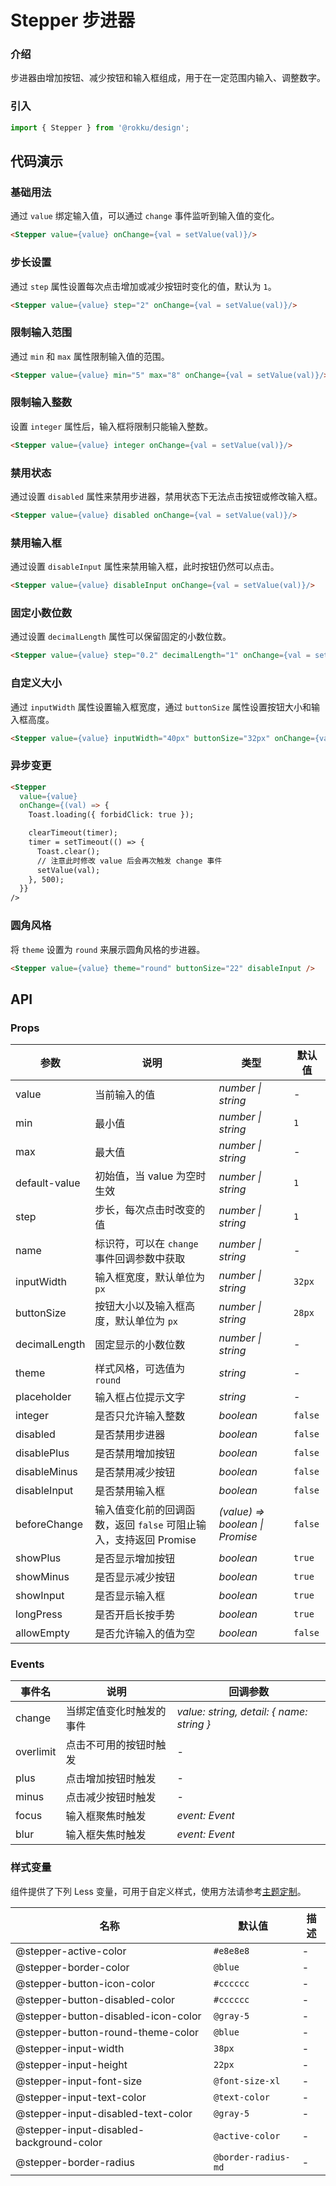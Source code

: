 # Stepper 步进器

### 介绍

步进器由增加按钮、减少按钮和输入框组成，用于在一定范围内输入、调整数字。

### 引入

```js
import { Stepper } from '@rokku/design';
```

## 代码演示

### 基础用法

通过 `value` 绑定输入值，可以通过 `change` 事件监听到输入值的变化。

```html
<Stepper value={value} onChange={val = setValue(val)}/>
```

### 步长设置

通过 `step` 属性设置每次点击增加或减少按钮时变化的值，默认为 `1`。

```html
<Stepper value={value} step="2" onChange={val = setValue(val)}/>
```

### 限制输入范围

通过 `min` 和 `max` 属性限制输入值的范围。

```html
<Stepper value={value} min="5" max="8" onChange={val = setValue(val)}/>
```

### 限制输入整数

设置 `integer` 属性后，输入框将限制只能输入整数。

```html
<Stepper value={value} integer onChange={val = setValue(val)}/>
```

### 禁用状态

通过设置 `disabled` 属性来禁用步进器，禁用状态下无法点击按钮或修改输入框。

```html
<Stepper value={value} disabled onChange={val = setValue(val)}/>
```

### 禁用输入框

通过设置 `disableInput` 属性来禁用输入框，此时按钮仍然可以点击。

```html
<Stepper value={value} disableInput onChange={val = setValue(val)}/>
```

### 固定小数位数

通过设置 `decimalLength` 属性可以保留固定的小数位数。

```html
<Stepper value={value} step="0.2" decimalLength="1" onChange={val = setValue(val)}/>
```

### 自定义大小

通过 `inputWidth` 属性设置输入框宽度，通过 `buttonSize` 属性设置按钮大小和输入框高度。

```html
<Stepper value={value} inputWidth="40px" buttonSize="32px" onChange={val = setValue(val)} />
```

### 异步变更

```html
<Stepper
  value={value}
  onChange={(val) => {
    Toast.loading({ forbidClick: true });

    clearTimeout(timer);
    timer = setTimeout(() => {
      Toast.clear();
      // 注意此时修改 value 后会再次触发 change 事件
      setValue(val);
    }, 500);
  }}
/>
```

### 圆角风格

将 `theme` 设置为 `round` 来展示圆角风格的步进器。

```html
<Stepper value={value} theme="round" buttonSize="22" disableInput />
```

## API

### Props

| 参数 | 说明 | 类型 | 默认值 |
| --- | --- | --- | --- |
| value | 当前输入的值 | _number \| string_ | - |
| min | 最小值 | _number \| string_ | `1` |
| max | 最大值 | _number \| string_ | - |
| default-value | 初始值，当 value 为空时生效 | _number \| string_ | `1` |
| step | 步长，每次点击时改变的值 | _number \| string_ | `1` |
| name | 标识符，可以在 `change` 事件回调参数中获取 | _number \| string_ | - |
| inputWidth | 输入框宽度，默认单位为 `px` | _number \| string_ | `32px` |
| buttonSize | 按钮大小以及输入框高度，默认单位为 `px` | _number \| string_ | `28px` |
| decimalLength | 固定显示的小数位数 | _number \| string_ | - |
| theme | 样式风格，可选值为 `round` | _string_ | - |
| placeholder | 输入框占位提示文字 | _string_ | - |
| integer | 是否只允许输入整数 | _boolean_ | `false` |
| disabled | 是否禁用步进器 | _boolean_ | `false` |
| disablePlus | 是否禁用增加按钮 | _boolean_ | `false` |
| disableMinus | 是否禁用减少按钮 | _boolean_ | `false` |
| disableInput | 是否禁用输入框 | _boolean_ | `false` |
| beforeChange | 输入值变化前的回调函数，返回 `false` 可阻止输入，支持返回 Promise | _(value) => boolean \| Promise_ | `false` |
| showPlus | 是否显示增加按钮 | _boolean_ | `true` |
| showMinus | 是否显示减少按钮 | _boolean_ | `true` |
| showInput | 是否显示输入框 | _boolean_ | `true` |
| longPress | 是否开启长按手势 | _boolean_ | `true` |
| allowEmpty | 是否允许输入的值为空 | _boolean_ | `false` |

### Events

| 事件名    | 说明                     | 回调参数                                  |
| --------- | ------------------------ | ----------------------------------------- |
| change    | 当绑定值变化时触发的事件 | _value: string, detail: { name: string }_ |
| overlimit | 点击不可用的按钮时触发   | -                                         |
| plus      | 点击增加按钮时触发       | -                                         |
| minus     | 点击减少按钮时触发       | -                                         |
| focus     | 输入框聚焦时触发         | _event: Event_                            |
| blur      | 输入框失焦时触发         | _event: Event_                            |

### 样式变量

组件提供了下列 Less 变量，可用于自定义样式，使用方法请参考[主题定制](#/zh-CN/theme)。

| 名称                                     | 默认值              | 描述 |
| ---------------------------------------- | ------------------- | ---- |
| @stepper-active-color                    | `#e8e8e8`           | -    |
| @stepper-border-color                    | `@blue`             | -    |
| @stepper-button-icon-color               | `#cccccc`           | -    |
| @stepper-button-disabled-color           | `#cccccc`           | -    |
| @stepper-button-disabled-icon-color      | `@gray-5`           | -    |
| @stepper-button-round-theme-color        | `@blue`             | -    |
| @stepper-input-width                     | `38px`              | -    |
| @stepper-input-height                    | `22px`              | -    |
| @stepper-input-font-size                 | `@font-size-xl`     | -    |
| @stepper-input-text-color                | `@text-color`       | -    |
| @stepper-input-disabled-text-color       | `@gray-5`           | -    |
| @stepper-input-disabled-background-color | `@active-color`     | -    |
| @stepper-border-radius                   | `@border-radius-md` | -    |
